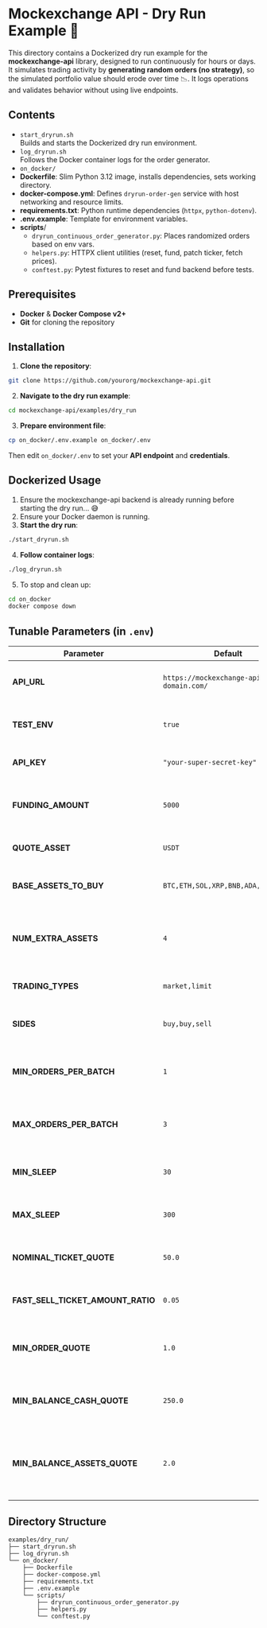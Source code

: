 # Mockexchange API - Dry Run Example 🚀

This directory contains a Dockerized dry run example for the **mockexchange-api** library, designed to run continuously for hours or days. It simulates trading activity by **generating random orders (no strategy)**, so the simulated portfolio value should erode over time 📉. It logs operations and validates behavior without using live endpoints.

## Contents

- `start_dryrun.sh`  
Builds and starts the Dockerized dry run environment.
- `log_dryrun.sh`    
Follows the Docker container logs for the order generator.
- `on_docker/`       
- **Dockerfile**: Slim Python 3.12 image, installs dependencies, sets working directory.
- **docker-compose.yml**: Defines `dryrun-order-gen` service with host networking and resource limits.
- **requirements.txt**: Python runtime dependencies (`httpx`, `python-dotenv`).
- **.env.example**: Template for environment variables.
- **scripts**/
    - `dryrun_continuous_order_generator.py`: Places randomized orders based on env vars.
    - `helpers.py`: HTTPX client utilities (reset, fund, patch ticker, fetch prices).
    - `conftest.py`: Pytest fixtures to reset and fund backend before tests.

## Prerequisites

- **Docker** & **Docker Compose v2+**
- **Git** for cloning the repository

## Installation

1. **Clone the repository**:
```sh
git clone https://github.com/yourorg/mockexchange-api.git
```
2. **Navigate to the dry run example**:
```sh
cd mockexchange-api/examples/dry_run
```
3. **Prepare environment file**:
```sh
cp on_docker/.env.example on_docker/.env
```
Then edit `on_docker/.env` to set your **API endpoint** and **credentials**.

## Dockerized Usage

1. Ensure the mockexchange-api backend is already running before starting the dry run... 😅
2. Ensure your Docker daemon is running.
3. **Start the dry run**:
```sh
./start_dryrun.sh
```
4. **Follow container logs**:
```sh
./log_dryrun.sh
```
5. To stop and clean up:
```sh
cd on_docker
docker compose down
```

## Tunable Parameters (in `.env`)

| Parameter                      | Default                                                   | Description                                                                                 |
|--------------------------------|-----------------------------------------------------------|---------------------------------------------------------------------------------------------|
| **API_URL**                    | `https://mockexchange-api.your-domain.com/`               | Base URL of the MockExchange API endpoint.                                                 |
| **TEST_ENV**                   | `true`                                                    | If `true`, enables test mode (no use of API_KEY authentication).                                             |
| **API_KEY**                    | `"your-super-secret-key"`                               | API authentication key.                                                                     |
| **FUNDING_AMOUNT**             | `5000`                                                    | Initial balance in the quote asset for generating orders.                                   |
| **QUOTE_ASSET**                | `USDT`                                                    | The quote currency used for all orders.                                                    |
| **BASE_ASSETS_TO_BUY**         | `BTC,ETH,SOL,XRP,BNB,ADA,DOGE,DOT`                        | Comma-separated list of core assets to trade.                                              |
| **NUM_EXTRA_ASSETS**           | `4`                                                       | Number of additional (random) assets to include beyond the base list.             |
| **TRADING_TYPES**              | `market,limit`                                           | Order types to randomly choose from.                                                       |
| **SIDES**                      | `buy,buy,sell`                                            | Distribution of trade sides (2 × “buy”, 1 × “sell”).                                        |
| **MIN_ORDERS_PER_BATCH**       | `1`                                                       | Minimum number of orders generated in each batch.                                          |
| **MAX_ORDERS_PER_BATCH**       | `3`                                                       | Maximum number of orders generated in each batch.                                          |
| **MIN_SLEEP**                  | `30`                                                      | Minimum seconds to wait between batches.                                                   |
| **MAX_SLEEP**                  | `300`                                                     | Maximum seconds to wait between batches.                                                   |
| **NOMINAL_TICKET_QUOTE**       | `50.0`                                                    | Target quote-currency amount per order.                                                    |
| **FAST_SELL_TICKET_AMOUNT_RATIO** | `0.05`                                                | Fraction of holdings to sell in “fast” sell orders.                                        |
| **MIN_ORDER_QUOTE**            | `1.0`                                                     | Don’t place orders below this quote-currency amount.                                       |
| **MIN_BALANCE_CASH_QUOTE**     | `250.0`                                                   | Keep at least this much quote balance free to cover fees.                                  |
| **MIN_BALANCE_ASSETS_QUOTE**   | `2.0`                                                     | Maintain this quote value worth of assets as a buffer to avoid insufficient-balance issues.|

## Directory Structure

```text
examples/dry_run/
├── start_dryrun.sh
├── log_dryrun.sh
└── on_docker/
    ├── Dockerfile
    ├── docker-compose.yml
    ├── requirements.txt
    ├── .env.example
    └── scripts/
        ├── dryrun_continuous_order_generator.py
        ├── helpers.py
        └── conftest.py
```